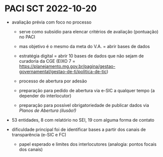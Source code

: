 # PACI SCT 2022-10-20

- avaliação prévia com foco no processo

	- serve como subsídio para elencar critérios de avaliação (pontuação) no PACI

	- mas objetivo é o mesmo da meta do V.A. = abrir bases de dados

	- estratégia digital = abrir 10 bases de dados que não sejam de curadoria da CGE (EIXO 7 = https://planejamento.mg.gov.br/pagina/gestao-governamental/gestao-de-ti/politica-de-tic)

	- processo de abertura por adesão

	- preparação para pedido de abertura via e-SIC a qualquer tempo (a depender do interlocutor)

	- preparação para possível obrigatoriedade de publicar dados via _Planos de Abertura (ilusão!)_  

- 53 entidades, 8 com relatório no SEI, 19 com alguma forma de contato

- dificuldade principal foi de identificar bases a partir dos canais de transparência (e-SIC e FC)

	- papel esperado e limites dos interlocutores (analogia: pontos focais dos canais)




